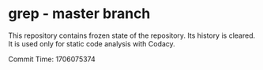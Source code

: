 # grep - master branch

This repository contains frozen state of the repository.
Its history is cleared. It is used only for static code
analysis with Codacy.

Commit Time: 1706075374